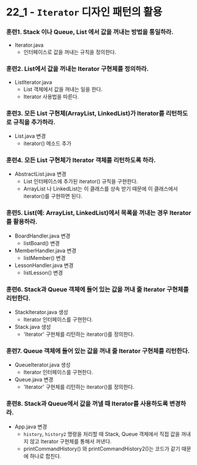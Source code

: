 # 22_1 - `Iterator` 디자인 패턴의 활용

### 훈련1. Stack 이나 Queue, List 에서 값을 꺼내는 방법을 통일하라.

- Iterator.java
    - 인터페이스로 값을 꺼내는 규칙을 정의한다.
    
### 훈련2. List에서 값을 꺼내는 Iterator 구현체를 정의하라.

- ListIterator.java
    - List 객체에서 값을 꺼내는 일을 한다.
    - Iterator 사용법을 따른다.
    
### 훈련3. 모든 List 구현체(ArrayList, LinkedList)가 Iterator를 리턴하도로 규칙을 추가하라.

- List.java 변경
    - iterator() 메소드 추가

### 훈련4. 모든 List 구현체가 Iterator 객체를 리턴하도록 하라.

- AbstractList.java 변경
    - List 인터페이스에 추가된 iterator() 규칙을 구현한다.
    - ArrayList 나 LinkedList는 이 클래스를 상속 받기 때문에 이 클래스에서 iterator()를 구현하면 된다.
    
### 훈련5. List(예: ArrayList, LinkedList)에서 목록을 꺼내는 경우 Iterator를 활용하라.

- BoardHandler.java 변경
    - listBoard() 변경
- MemberHandler.java 변경
    - listMember() 변경
- LessonHandler.java 변경
    - listLesson() 변경
    
### 훈련6. Stack과 Queue 객체에 들어 있는 값을 꺼내 줄 Iterator 구현체를 리턴한다.

- StackIterator.java 생성
    - Iterator 인터페이스를 구현한다.
- Stack.java 생성
    - 'Iterator' 구현체를 리턴하는 iterator()를 정의한다.
    
### 훈련7. Queue 객체에 들어 있는 값을 꺼내 줄 Iterator 구현체를 리턴한다.
- QueueIterator.java 생성
    - Iterator 인터페이스를 구현한다.
- Queue.java 변경
    - 'Iterator' 구현체를 리턴하는 iterator()를 정의한다.
    
### 훈련8. Stack과 Queue에서 값을 꺼낼 때 Iterator를 사용하도록 변경하라.
    
- App.java 변경
    - `history`, `history2` 명령을 처리할 때 Stack, Queue 객체에서 직접 값을 꺼내지 않고 Iterator 구현체를 통해서 꺼낸다.
    - printCommandHistory() 와 printCommandHistory2()는 코드가 같기 때문에 하나로 합친다.    

